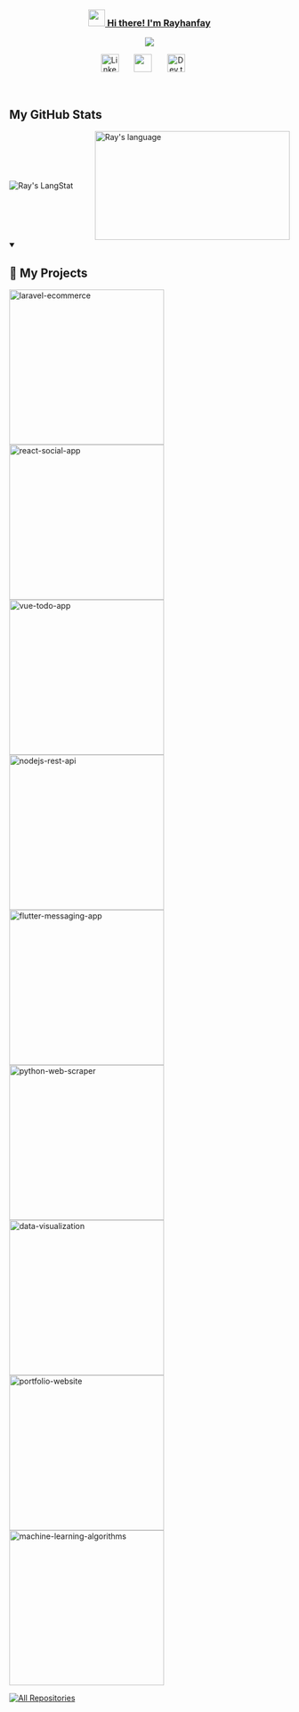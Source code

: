 <!-- Home Section -->
<p align="center">
  <a href="https://github.com/rayhanfay">
    <h3 align="center"><img src = "https://raw.githubusercontent.com/MartinHeinz/MartinHeinz/master/wave.gif" width = 30px> Hi there! I'm Rayhanfay</h3>
</p>

<p align="center">
  <!-- Typing SVG by rayhanfay - https://github.com/rayhanfay -->
  <a href="https://github.com/rayhanfay/readme-typing-svg">
    <img src="https://readme-typing-svg.demolab.com/?lines=Cloud%20Computing%20Cohort%20at%20Bangkit%20Academy;Network%20Administration%20Enthusiast;Aspiring%20UI%2FUX%20Designer;Informatics%20Engineering%20at%20Riau%20University&font=Fira%20Code&center=true&width=600&height=45&color=000000&vCenter=true&pause=1000&size=22" /></a>
</p>

<!-- Social icons section -->
<p align="center">
  <a href="https://www.linkedin.com/in/rayhanalfarassy/"><img width="32px" alt="LinkedIn" title="LinkedIn" src="https://i.imgur.com/FGka1lR.png"/></a>
  &#8287;&#8287;&#8287;&#8287;&#8287;
  <a href="https://discord.gg/C5wTPHd8TY" alt="Discord" title="fal4you"><img width="32px" src="https://i.imgur.com/eHkmWFL.png"/></a>
  &#8287;&#8287;&#8287;&#8287;&#8287;
  <a href="https://rayhanfay.carrd.co/"><img width="32px" alt="Dev.to" title="rayhanfay.carrd.co" src="https://i.imgur.com/9M1sywz.png"></a>
  &#8287;&#8287;&#8287;&#8287;&#8287;
</p>
<br/>

<!-- GitHub section -->
## My GitHub Stats
<div style="display: flex; justify-content: space-between; align-items: center;">
  <img src="https://github-readme-streak-stats.herokuapp.com/?user=rayhanfay" alt="Ray's LangStat" />
  <img src="https://github-readme-stats.vercel.app/api/top-langs?username=rayhanfay&langs_count=10&show_icons=true&locale=en&layout=compact&theme=light" alt="Ray's language" height="195px" width="350px" />
</div>


<!-- Project Section -->
<details open> 
  <summary><h2>📘 My Projects</h2></summary>

  <!-- Repo info cards - https://github.com/anuraghazra/github-readme-stats -->
  <!-- Small repo cards (fork) - https://github.com/DenverCoder1/github-readme-stats -->
  <p align="left">
    <a href="https://github.com/rayhanfay/android-2d-guessing-game"><img width="278" src="https://denvercoder1-github-readme-stats.vercel.app/api/pin/?username=rayhanfay&repo=android-2d-guessing-game&theme=react&bg_color=1F222E&title_color=F85D7F&hide_border=true&icon_color=F8D866&show_icons=false" alt="laravel-ecommerce"></a>
    <a href="https://github.com/rayhanfay/interactive-car-animation"><img width="278" src="https://denvercoder1-github-readme-stats.vercel.app/api/pin/?username=rayhanfay&repo=interactive-car-animation&theme=react&bg_color=1F222E&title_color=F85D7F&hide_border=true&icon_color=F8D866&show_icons=false" alt="react-social-app"></a>
    <a href="https://github.com/rayhanfay/web-informatika-unri"><img width="278" src="https://denvercoder1-github-readme-stats.vercel.app/api/pin/?username=rayhanfay&repo=web-informatika-unri&theme=react&bg_color=1F222E&title_color=F85D7F&hide_border=true&icon_color=F8D866&show_icons=false" alt="vue-todo-app"></a>
    <a href="https://github.com/rayhanfay/logistics-inventory-application"><img width="278" src="https://denvercoder1-github-readme-stats.vercel.app/api/pin/?username=rayhanfay&repo=logistics-inventory-application&theme=react&bg_color=1F222E&title_color=F85D7F&hide_border=true&icon_color=F8D866&show_icons=false" alt="nodejs-rest-api"></a>
    <a href="https://github.com/rayhanfay/redesign-landing-page"><img width="278" src="https://denvercoder1-github-readme-stats.vercel.app/api/pin/?username=rayhanfay&repo=redesign-landing-page&theme=react&bg_color=1F222E&title_color=F85D7F&hide_border=true&icon_color=F8D866&show_icons=false" alt="flutter-messaging-app"></a>
    <a href="https://github.com/rayhanfay/mobile-profile"><img width="278" src="https://denvercoder1-github-readme-stats.vercel.app/api/pin/?username=rayhanfay&repo=mobile-profile&theme=react&bg_color=1F222E&title_color=F85D7F&hide_border=true&icon_color=F8D866&show_icons=false" alt="python-web-scraper"></a>
    <a href="https://github.com/rayhanfay/landing-page-dashboard"><img width="278" src="https://denvercoder1-github-readme-stats.vercel.app/api/pin/?username=rayhanfay&repo=landing-page-dashboard&theme=react&bg_color=1F222E&title_color=F85D7F&hide_border=true&icon_color=F8D866&show_icons=false" alt="data-visualization"></a>
    <a href="https://github.com/rayhanfay/final-state-programming"><img width="278" src="https://denvercoder1-github-readme-stats.vercel.app/api/pin/?username=rayhanfay&repo=final-state-programming&theme=react&bg_color=1F222E&title_color=F85D7F&hide_border=true&icon_color=F8D866&show_icons=false" alt="portfolio-website"></a>
    <a href="https://github.com/rayhanfay/vegetable-data-management-application"><img width="278" src="https://denvercoder1-github-readme-stats.vercel.app/api/pin/?username=rayhanfay&repo=vegetable-data-management-application&theme=react&bg_color=1F222E&title_color=F85D7F&hide_border=true&icon_color=F8D866&show_icons=false" alt="machine-learning-algorithms"></a>
  </p>

  <a href="https://github.com/rayhanfay?tab=repositories&sort=stargazers"><img alt="All Repositories" title="All Repositories" src="https://custom-icon-badges.demolab.com/badge/-Click%20Here%20For%20All%20My%20Repos-1F222E?style=for-the-badge&logoColor=white&logo=repo"/></a>
</details>
<!--END_SECTION:activity-->

